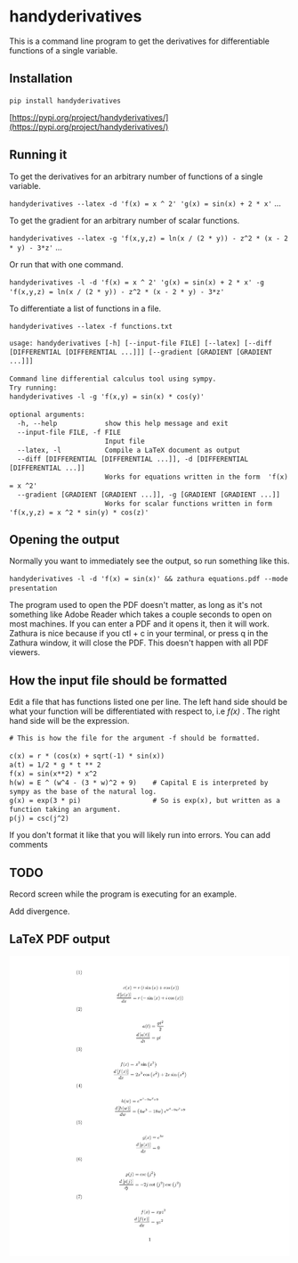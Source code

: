 # handyderivatives

This is a command line program to get the derivatives for differentiable functions of a single variable.

## Installation
`pip install handyderivatives`

[https://pypi.org/project/handyderivatives/](https://pypi.org/project/handyderivatives/)

## Running it
To get the derivatives for an arbitrary number of functions of a single variable.

`handyderivatives --latex -d 'f(x) = x ^ 2' 'g(x) = sin(x) + 2 * x'` ...

To get the gradient for an arbitrary number of scalar functions.

`handyderivatives --latex -g 'f(x,y,z) = ln(x / (2 * y)) - z^2 * (x - 2 * y) - 3*z'` ...

Or run that with one command.

`handyderivatives -l -d 'f(x) = x ^ 2' 'g(x) = sin(x) + 2 * x' -g 'f(x,y,z) = ln(x / (2 * y)) - z^2 * (x - 2 * y) - 3*z'`

To differentiate a list of functions in a file.

`handyderivatives --latex -f functions.txt`


```
usage: handyderivatives [-h] [--input-file FILE] [--latex] [--diff [DIFFERENTIAL [DIFFERENTIAL ...]]] [--gradient [GRADIENT [GRADIENT ...]]]

Command line differential calculus tool using sympy.
Try running:
handyderivatives -l -g 'f(x,y) = sin(x) * cos(y)'

optional arguments:
  -h, --help            show this help message and exit
  --input-file FILE, -f FILE
                        Input file
  --latex, -l           Compile a LaTeX document as output
  --diff [DIFFERENTIAL [DIFFERENTIAL ...]], -d [DIFFERENTIAL [DIFFERENTIAL ...]]
                        Works for equations written in the form  'f(x) = x ^2'
  --gradient [GRADIENT [GRADIENT ...]], -g [GRADIENT [GRADIENT ...]]
                        Works for scalar functions written in form  'f(x,y,z) = x ^2 * sin(y) * cos(z)'
```

## Opening the output
Normally you want to immediately see the output, so run something like this.

`handyderivatives -l -d 'f(x) = sin(x)' && zathura equations.pdf --mode presentation`

The program used to open the PDF doesn't matter, as long as it's not something like Adobe Reader which takes a couple seconds to open on most machines.
If you can enter a PDF and it opens it, then it will work.
Zathura is nice because if you ctl + c in your terminal, or press q in the Zathura window, it will close the PDF.
This doesn't happen with all PDF viewers.

## How the input file should be formatted
Edit a file that has functions listed one per line.
The left hand side should be what your function will be differentiated with respect to, i.e *f(x)* .
The right hand side will be the expression.

```
# This is how the file for the argument -f should be formatted.

c(x) = r * (cos(x) + sqrt(-1) * sin(x))
a(t) = 1/2 * g * t ** 2
f(x) = sin(x**2) * x^2
h(w) = E ^ (w^4 - (3 * w)^2 + 9)    # Capital E is interpreted by sympy as the base of the natural log.
g(x) = exp(3 * pi)                  # So is exp(x), but written as a function taking an argument.
p(j) = csc(j^2)
```

If you don't format it like that you will likely run into errors.
You  can add comments

## TODO
Record screen while the program is executing for an example.

Add divergence.

## LaTeX PDF output

![Placeholder](https://raw.githubusercontent.com/Fitzy1293/handyderivatives/main/images/output.png)
